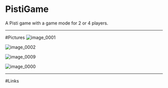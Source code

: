 # PistiGame

A Pisti game with a game mode for 2 or 4 players.

---

#Pictures
![image_0001](https://github.com/BK-97/PistiGame/assets/59361739/9deee5d4-ad24-4104-859a-6997a0ae21a8)

![image_0002](https://github.com/BK-97/PistiGame/assets/59361739/eac37046-2190-40af-a685-5ba1cab40e5e)

![image_0009](https://github.com/BK-97/PistiGame/assets/59361739/fbca712a-5816-47bc-a3f8-5f183750e23e)

![image_0000](https://github.com/BK-97/PistiGame/assets/59361739/992457cb-cbd6-4e0e-aa3c-b5534ce1e0c7)


---

#Links

